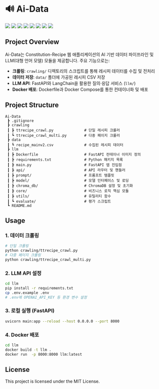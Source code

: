 # 🔊 Ai-Data

<img src="https://img.shields.io/badge/Python-3776AB?style=for-the-badge&logo=Python&logoColor=white"> <img src="https://img.shields.io/badge/FastAPI-009688?style=for-the-badge&logo=FastAPI&logoColor=white"> <img src="https://img.shields.io/badge/OpenAI-412991?style=for-the-badge&logo=OpenAI&logoColor=white"> <img src="https://img.shields.io/badge/LangChain-000000?style=for-the-badge&logo=LangChain&logoColor=white"> <img src="https://img.shields.io/badge/ChromaDB-40496D?style=for-the-badge&logo=ChromaDB&logoColor=white"> <img src="https://img.shields.io/badge/MongoDB-47A248?style=for-the-badge&logo=MongoDB&logoColor=white"> <img src="https://img.shields.io/badge/Docker-2496ED?style=for-the-badge&logo=Docker&logoColor=white"> <img src="https://img.shields.io/badge/docker--compose-2496ED?style=for-the-badge&logo=docker&logoColor=white">

## Project Overview
Ai-Data는 Constitution-Recipe 웹 애플리케이션의 AI 기반 데이터 파이프라인 및 LLM(대형 언어 모델) 모듈을 제공합니다. 주요 기능으로는:
- **크롤링**: `crawling/` 디렉토리의 스크립트를 통해 레시피 데이터를 수집 및 전처리
- **데이터 저장**: `data/` 폴더에 가공된 레시피 CSV 저장
- **LLM API**: FastAPI와 LangChain을 활용한 질의·응답 서비스 (`llm/`)
- **Docker 배포**: Dockerfile과 Docker Compose를 통한 컨테이너화 및 배포

## Project Structure
```
Ai-Data
 ┣ .gitignore
 ┣ crawling
 ┃ ┣ ttrecipe_crawl.py              # 단일 레시피 크롤러
 ┃ ┗ ttrecipe_crawl_multi.py        # 다중 페이지 크롤러
 ┣ data
 ┃ ┗ recipe_mainv2.csv              # 수집된 레시피 데이터
 ┣ llm
 ┃ ┣ Dockerfile                     # FastAPI 컨테이너 이미지 정의
 ┃ ┣ requirements.txt               # Python 패키지 목록
 ┃ ┣ main.py                        # FastAPI 앱 진입점
 ┃ ┣ api/                           # API 라우터 및 핸들러
 ┃ ┣ prompt/                        # 프롬프트 템플릿
 ┃ ┣ model/                         # 모델 인터페이스 및 로딩
 ┃ ┣ chroma_db/                     # ChromaDB 설정 및 초기화
 ┃ ┣ core/                          # 비즈니스 로직 핵심 모듈
 ┃ ┣ utils/                         # 유틸리티 함수
 ┃ ┗ evaluate/                      # 평가 스크립트
 ┗ README.md
```

## Usage
### 1. 데이터 크롤링
```bash
# 단일 크롤링
python crawling/ttrecipe_crawl.py
# 다중 페이지 크롤링
python crawling/ttrecipe_crawl_multi.py
```

### 2. LLM API 설정
```bash
cd llm
pip install -r requirements.txt
cp .env.example .env
# .env에 OPENAI_API_KEY 등 환경 변수 설정
```  

### 3. 로컬 실행 (FastAPI)
```bash
uvicorn main:app --reload --host 0.0.0.0 --port 8000
```

### 4. Docker 배포
```bash
cd llm
docker build -t llm .
docker run  -p 8000:8000 llm:latest
```

## License
This project is licensed under the MIT License.
